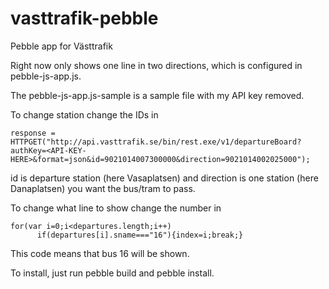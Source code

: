 vasttrafik-pebble
=================

Pebble app for Västtrafik

Right now only shows one line in two directions, which is configured in pebble-js-app.js.

The pebble-js-app.js-sample is a sample file with my API key removed.

To change station change the IDs in
```
response = HTTPGET("http://api.vasttrafik.se/bin/rest.exe/v1/departureBoard?authKey=<API-KEY-HERE>&format=json&id=9021014007300000&direction=9021014002025000");
```

id is departure station (here Vasaplatsen) and direction is one station (here Danaplatsen) you want the bus/tram to pass.

To change what line to show change the number in
```
for(var i=0;i<departures.length;i++)
      if(departures[i].sname==="16"){index=i;break;}
```

This code means that bus 16 will be shown.

To install, just run pebble build and pebble install.